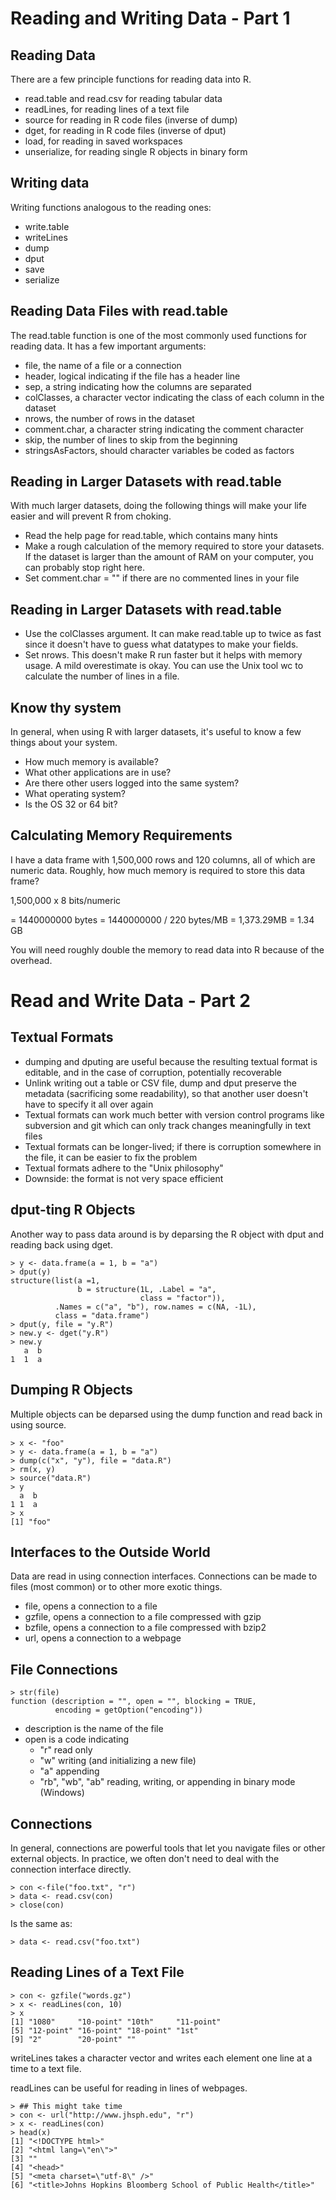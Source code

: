 Reading and Writing Data - Part 1
=================================

Reading Data
------------

There are a few principle functions for reading data into R.

* read.table and read.csv for reading tabular data
* readLines, for reading lines of a text file
* source for reading in R code files (inverse of dump)
* dget, for reading in R code files (inverse of dput)
* load, for reading in saved workspaces
* unserialize, for reading single R objects in binary form


Writing data
------------

Writing functions analogous to the reading ones:

* write.table
* writeLines
* dump
* dput
* save
* serialize


Reading Data Files with read.table
----------------------------------

The read.table function is one of the most commonly used functions for reading data. It has a few important arguments:

* file, the name of a file or a connection
* header, logical indicating if the file has a header line
* sep, a string indicating how the columns are separated
* colClasses, a character vector indicating the class of each column in the dataset
* nrows, the number of rows in the dataset
* comment.char, a character string indicating the comment character
* skip, the number of lines to skip from the beginning
* stringsAsFactors, should character variables be coded as factors


Reading in Larger Datasets with read.table
------------------------------------------

With much larger datasets, doing the following things will make your life easier and will prevent R from choking.

* Read the help page for read.table, which contains many hints
* Make a rough calculation of the memory required to store your datasets. If the dataset is larger than the amount of RAM on your computer, you can probably stop right here.
* Set comment.char = "" if there are no commented lines in your file


Reading in Larger Datasets with read.table
------------------------------------------

* Use the colClasses argument. It can make read.table up to twice as fast since it doesn't have to guess what datatypes to make your fields.
* Set nrows. This doesn't make R run faster but it helps with memory usage. A mild overestimate is okay. You can use the Unix tool wc to calculate the number of lines in a file.


Know thy system
---------------

In general, when using R with larger datasets, it's useful to know a few things about your system.

* How much memory is available?
* What other applications are in use?
* Are there other users logged into the same system?
* What operating system?
* Is the OS 32 or 64 bit?


Calculating Memory Requirements
-------------------------------

I have a data frame with 1,500,000 rows and 120 columns, all of which are numeric data. Roughly, how much memory is required to store this data frame?

1,500,000 x 8 bits/numeric

= 1440000000 bytes
= 1440000000 / 220 bytes/MB
= 1,373.29MB
= 1.34 GB

You will need roughly double the memory to read data into R because of the overhead.

Read and Write Data - Part 2
============================

Textual Formats
---------------

* dumping and dputing are useful because the resulting textual format is editable, and in the case of corruption, potentially recoverable
* Unlink writing out a table or CSV file, dump and dput preserve the metadata (sacrificing some readability), so that another user doesn't have to specify it all over again
* Textual formats can work much better with version control programs like subversion and git which can only track changes meaningfully in text files
* Textual formats can be longer-lived; if there is corruption somewhere in the file, it can be easier to fix the problem
* Textual formats adhere to the "Unix philosophy"
* Downside: the format is not very space efficient


dput-ting R Objects
-------------------

Another way to pass data around is by deparsing the R object with dput and reading back using dget.

	> y <- data.frame(a = 1, b = "a")
	> dput(y)
	structure(list(a =1,
	               b = structure(1L, .Label = "a",
	                             class = "factor")),
	          .Names = c("a", "b"), row.names = c(NA, -1L),
	          class = "data.frame")
	> dput(y, file = "y.R")
	> new.y <- dget("y.R")
	> new.y
	   a  b 
	1  1  a


Dumping R Objects
-----------------

Multiple objects can be deparsed using the dump function and read back in using source.

	> x <- "foo"
	> y <- data.frame(a = 1, b = "a")
	> dump(c("x", "y"), file = "data.R")
	> rm(x, y)
	> source("data.R")
	> y
	  a  b
	1 1  a
	> x
	[1] "foo"


Interfaces to the Outside World
-------------------------------

Data are read in using connection interfaces. Connections can be made to files (most common) or to other more exotic things.

* file, opens a connection to a file
* gzfile, opens a connection to a file compressed with gzip
* bzfile, opens a connection to a file compressed with bzip2
* url, opens a connection to a webpage


File Connections
----------------

	> str(file)
	function (description = "", open = "", blocking = TRUE,
	          encoding = getOption("encoding"))

* description is the name of the file
* open is a code indicating
	* "r" read only
	* "w" writing (and initializing a new file)
	* "a" appending
	* "rb", "wb", "ab" reading, writing, or appending in binary mode (Windows)


Connections
-----------

In general, connections are powerful tools that let you navigate files or other external objects. In practice, we often don't need to deal with the connection interface directly.

	> con <-file("foo.txt", "r")
	> data <- read.csv(con)
	> close(con)
	
Is the same as:

	> data <- read.csv("foo.txt")


Reading Lines of a Text File
----------------------------

	> con <- gzfile("words.gz")
	> x <- readLines(con, 10)
	> x
	[1] "1080"     "10-point" "10th"     "11-point"
	[5] "12-point" "16-point" "18-point" "1st"
	[9]	"2"        "20-point" ""

writeLines takes a character vector and writes each element one line at a time to a text file.

readLines can be useful for reading in lines of webpages.

	> ## This might take time
	> con <- url("http://www.jhsph.edu", "r")
	> x <- readLines(con)
	> head(x)
	[1] "<!DOCTYPE html>"
	[2] "<html lang=\"en\">"
	[3] ""
	[4] "<head>"
	[5] "<meta charset=\"utf-8\" />"
	[6] "<title>Johns Hopkins Bloomberg School of Public Health</title>"
